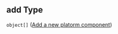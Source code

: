 ## add Type

`object[]` ([Add a new platorm component](generic-properties-root-addrename--edit-custom-platforms-components-properties-add-component-add-a-new-platorm-component.md))

